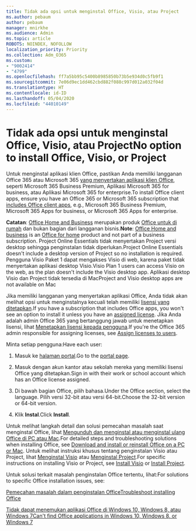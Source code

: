 ```yaml
---
title: Tidak ada opsi untuk menginstal Office, Visio, atau Project
ms.author: pebaum
author: pebaum
manager: mnirkhe
ms.audience: Admin
ms.topic: article
ROBOTS: NOINDEX, NOFOLLOW
localization_priority: Priority
ms.collection: Adm_O365
ms.custom:
- "9002414"
- "4799"
ms.openlocfilehash: ff7a5bb95c5400b8985850b73b5e934d0c5fb9f1
ms.sourcegitcommit: 7e06d9ec1dd462cbd882f088c997d012a032f04d
ms.translationtype: HT
ms.contentlocale: id-ID
ms.lasthandoff: 05/04/2020
ms.locfileid: "44010149"
---
```

# <a name="no-option-to-install-office-visio-or-project"></a><span data-ttu-id="2873e-102">Tidak ada opsi untuk menginstal Office, Visio, atau Project</span><span class="sxs-lookup"><span data-stu-id="2873e-102">No option to install Office, Visio, or Project</span></span>

<span data-ttu-id="2873e-103">Untuk menginstal aplikasi klien Office, pastikan Anda memiliki langganan Office 365 atau Microsoft 365 [yang menyertakan aplikasi klien Office](https://support.office.com/article/office-for-home-and-office-for-business-plans-28cbc8cf-1332-4f04-9123-9b660abb629e), seperti Microsoft 365 Business Premium, Aplikasi Microsoft 365 for business, atau Aplikasi Microsoft 365 for enterprise.</span><span class="sxs-lookup"><span data-stu-id="2873e-103">To install Office client apps, ensure you have an Office 365 or Microsoft 365 subscription that [includes Office client apps](https://support.office.com/article/office-for-home-and-office-for-business-plans-28cbc8cf-1332-4f04-9123-9b660abb629e), e.g., Microsoft 365 Business Premium, Microsoft 365 Apps for business, or Microsoft 365 Apps for enterprise.</span></span>

<span data-ttu-id="2873e-104">**Catatan**: [Office Home and Business](https://products.office.com/home-and-business) merupakan produk [Office untuk di rumah](https://support.office.com/article/28cbc8cf-1332-4f04-9123-9b660abb629e?wt.mc_id=Alchemy_ClientDIA) dan bukan bagian dari langganan bisnis.</span><span class="sxs-lookup"><span data-stu-id="2873e-104">**Note**: [Office Home and business](https://products.office.com/home-and-business) is an [Office for home](https://support.office.com/article/28cbc8cf-1332-4f04-9123-9b660abb629e?wt.mc_id=Alchemy_ClientDIA) product and not part of a business subscription.</span></span> <span data-ttu-id="2873e-105">Project Online Essentials tidak menyertakan Project versi desktop sehingga penginstalan tidak diperlukan.</span><span class="sxs-lookup"><span data-stu-id="2873e-105">Project Online Essentials doesn't include a desktop version of Project so no installation is required.</span></span> <span data-ttu-id="2873e-106">Pengguna Visio Paket 1 dapat mengakses Visio di web, karena paket tidak menyertakan aplikasi desktop Visio.</span><span class="sxs-lookup"><span data-stu-id="2873e-106">Visio Plan 1 users can access Visio on the web, as the plan doesn't include the Visio desktop app.</span></span> <span data-ttu-id="2873e-107">Aplikasi desktop Visio dan Project tidak tersedia di Mac</span><span class="sxs-lookup"><span data-stu-id="2873e-107">Project and Visio desktop apps are not available on Mac</span></span>

<span data-ttu-id="2873e-108">Jika memiliki langganan yang menyertakan aplikasi Office, Anda tidak akan melihat opsi untuk menginstalnya kecuali telah memiliki [lisensi yang ditetapkan](https://support.office.com/article/what-office-365-business-product-or-license-do-i-have-f8ab5e25-bf3f-4a47-b264-174b1ee925fd?wt.mc_id=scl_installoffice_home).</span><span class="sxs-lookup"><span data-stu-id="2873e-108">If you have a subscription that includes Office apps, you won't see an option to install it unless you have an [assigned license](https://support.office.com/article/what-office-365-business-product-or-license-do-i-have-f8ab5e25-bf3f-4a47-b264-174b1ee925fd?wt.mc_id=scl_installoffice_home).</span></span> <span data-ttu-id="2873e-109">Jika Anda adalah admin Office 365 yang bertanggung jawab untuk menetapkan lisensi, lihat [Menetapkan lisensi kepada pengguna](https://support.office.com/article/assign-licenses-to-users-in-office-365-for-business-997596b5-4173-4627-b915-36abac6786dc?wt.mc_id=scl_installoffice_home).</span><span class="sxs-lookup"><span data-stu-id="2873e-109">If you're the Office 365 admin responsible for assigning licenses, see [Assign licenses to users](https://support.office.com/article/assign-licenses-to-users-in-office-365-for-business-997596b5-4173-4627-b915-36abac6786dc?wt.mc_id=scl_installoffice_home).</span></span>


<span data-ttu-id="2873e-110">Minta setiap pengguna:</span><span class="sxs-lookup"><span data-stu-id="2873e-110">Have each user:</span></span>

1. <span data-ttu-id="2873e-111">Masuk ke [halaman portal](https://portal.office.com/OLS/MySoftware.aspx).</span><span class="sxs-lookup"><span data-stu-id="2873e-111">Go to the [portal page](https://portal.office.com/OLS/MySoftware.aspx).</span></span>

2. <span data-ttu-id="2873e-112">Masuk dengan akun kantor atau sekolah mereka yang memiliki lisensi Office yang ditetapkan.</span><span class="sxs-lookup"><span data-stu-id="2873e-112">Sign in with their work or school account which has an Office license assigned.</span></span>

3. <span data-ttu-id="2873e-113">Di bawah bagian Office, pilih bahasa.</span><span class="sxs-lookup"><span data-stu-id="2873e-113">Under the Office section, select the language.</span></span> <span data-ttu-id="2873e-114">Pilih versi 32-bit atau versi 64-bit.</span><span class="sxs-lookup"><span data-stu-id="2873e-114">Choose the 32-bit version or 64-bit version.</span></span>

4. <span data-ttu-id="2873e-115">Klik **Instal**.</span><span class="sxs-lookup"><span data-stu-id="2873e-115">Click **Install**.</span></span>

<span data-ttu-id="2873e-116">Untuk melihat langkah detail dan solusi pemecahan masalah saat menginstal Office, lihat [Mengunduh dan menginstal atau menginstal ulang Office di PC atau Mac](https://support.office.com/article/4414eaaf-0478-48be-9c42-23adc4716658?wt.mc_id=Alchemy_ClientDIA).</span><span class="sxs-lookup"><span data-stu-id="2873e-116">For detailed steps and troubleshooting solutions when installing Office, see [Download and install or reinstall Office on a PC or Mac](https://support.office.com/article/4414eaaf-0478-48be-9c42-23adc4716658?wt.mc_id=Alchemy_ClientDIA).</span></span> <span data-ttu-id="2873e-117">Untuk melihat instruksi khusus tentang penginstalan Visio atau Project, lihat [Menginstal Visio](https://support.office.com/article/f98f21e3-aa02-4827-9167-ddab5b025710) atau [Menginstal Project](https://support.office.com/article/7059249b-d9fe-4d61-ab96-5c5bf435f281).</span><span class="sxs-lookup"><span data-stu-id="2873e-117">For specific instructions on installing Visio or Project, see [Install Visio](https://support.office.com/article/f98f21e3-aa02-4827-9167-ddab5b025710) or [Install Project](https://support.office.com/article/7059249b-d9fe-4d61-ab96-5c5bf435f281).</span></span>

<span data-ttu-id="2873e-118">Untuk solusi terkait masalah penginstalan Office tertentu, lihat:</span><span class="sxs-lookup"><span data-stu-id="2873e-118">For solutions to specific Office installation issues, see:</span></span>

[<span data-ttu-id="2873e-119">Pemecahan masalah dalam penginstalan Office</span><span class="sxs-lookup"><span data-stu-id="2873e-119">Troubleshoot installing Office</span></span>](https://support.office.com/article/35ff2def-e0b2-4dac-9784-4cf212c1f6c2#BKMK_ErrorMessages)

[<span data-ttu-id="2873e-120">Tidak dapat menemukan aplikasi Office di Windows 10, Windows 8, atau Windows 7</span><span class="sxs-lookup"><span data-stu-id="2873e-120">Can't find Office applications in Windows 10, Windows 8, or Windows 7</span></span>](https://support.office.com/article/can-t-find-office-applications-in-windows-10-windows-8-or-windows-7-907ce545-6ae8-459b-8d9d-de6764a635d6)
